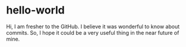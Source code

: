 # hello-world

Hi,
I am fresher to the GitHub. I believe it was wonderful to know about commits. So, I hope it could be a very useful thing in the near future of mine.
